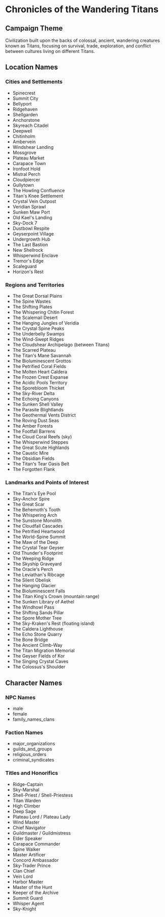 # Chronicles of the Wandering Titans

## Campaign Theme
Civilization built upon the backs of colossal, ancient, wandering creatures known as Titans, focusing on survival, trade, exploration, and conflict between cultures living on different Titans.

## Location Names

### Cities and Settlements
- Spinecrest
- Summit City
- Bellyport
- Ridgehaven
- Shellgarden
- Anchorstone
- Skyreach Citadel
- Deepwell
- Chitinholm
- Ambervein
- Windshear Landing
- Mossgrove
- Plateau Market
- Carapace Town
- Ironfoot Hold
- Mistral Perch
- Cloudpiercer
- Gullytown
- The Howling Confluence
- Titan's Knee Settlement
- Crystal Vein Outpost
- Veridian Sprawl
- Sunken Maw Port
- Old Kael's Landing
- Sky-Dock 7
- Dustbowl Respite
- Geyserpoint Village
- Undergrowth Hub
- The Last Bastion
- New Shellrock
- Whisperwind Enclave
- Tremor's Edge
- Scaleguard
- Horizon's Rest

### Regions and Territories
- The Great Dorsal Plains
- The Spine Wastes
- The Shifting Plates
- The Whispering Chitin Forest
- The Scalemail Desert
- The Hanging Jungles of Veridia
- The Crystal Spine Peaks
- The Underbelly Swamps
- The Wind-Swept Ridges
- The Cloudshear Archipelago (between Titans)
- The Scarred Plateau
- The Titan's Mane Savannah
- The Bioluminescent Grottos
- The Petrified Coral Fields
- The Molten Heart Caldera
- The Frozen Crest Expanse
- The Acidic Pools Territory
- The Sporebloom Thicket
- The Sky-River Delta
- The Echoing Canyons
- The Sunken Shell Valley
- The Parasite Blightlands
- The Geothermal Vents District
- The Roving Dust Seas
- The Amber Forests
- The Footfall Barrens
- The Cloud Coral Reefs (sky)
- The Whisperwind Steppes
- The Great Scute Highlands
- The Caustic Mire
- The Obsidian Fields
- The Titan's Tear Oasis Belt
- The Forgotten Flank

### Landmarks and Points of Interest
- The Titan's Eye Pool
- Sky-Anchor Spire
- The Great Scar
- The Behemoth's Tooth
- The Whispering Arch
- The Sunstone Monolith
- The Cloudfall Cascades
- The Petrified Heartwood
- The World-Spine Summit
- The Maw of the Deep
- The Crystal Tear Geyser
- Old Thunder's Footprint
- The Weeping Ridge
- The Skyship Graveyard
- The Oracle's Perch
- The Leviathan's Ribcage
- The Silent Obelisk
- The Hanging Glacier
- The Bioluminescent Falls
- The Titan King's Crown (mountain range)
- The Sunken Library of Aethel
- The Windhowl Pass
- The Shifting Sands Pillar
- The Spore Mother Tree
- The Sky-Kraken's Rest (floating island)
- The Caldera Lighthouse
- The Echo Stone Quarry
- The Bone Bridge
- The Ancient Climb-Way
- The Titan Migration Memorial
- The Geyser Fields of Kor
- The Singing Crystal Caves
- The Colossus's Shoulder

## Character Names

### NPC Names
- male
- female
- family_names_clans

### Faction Names
- major_organizations
- guilds_and_groups
- religious_orders
- criminal_syndicates

### Titles and Honorifics
- Ridge-Captain
- Sky-Marshal
- Shell-Priest / Shell-Priestess
- Titan Warden
- High Climber
- Deep Sage
- Plateau Lord / Plateau Lady
- Wind Master
- Chief Navigator
- Guildmaster / Guildmistress
- Elder Speaker
- Carapace Commander
- Spine Walker
- Master Artificer
- Concord Ambassador
- Sky-Trader Prince
- Clan Chief
- Vein Lord
- Harbor Master
- Master of the Hunt
- Keeper of the Archive
- Summit Guard
- Whisper Agent
- Sky-Knight
